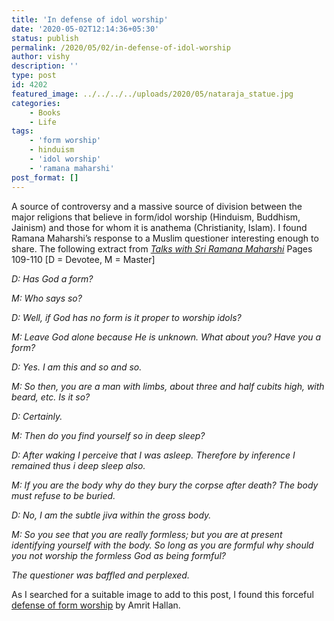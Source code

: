 ```yaml
---
title: 'In defense of idol worship'
date: '2020-05-02T12:14:36+05:30'
status: publish
permalink: /2020/05/02/in-defense-of-idol-worship
author: vishy
description: ''
type: post
id: 4202
featured_image: ../../../../uploads/2020/05/nataraja_statue.jpg
categories: 
    - Books
    - Life
tags:
    - 'form worship'
    - hinduism
    - 'idol worship'
    - 'ramana maharshi'
post_format: []
---
```

A source of controversy and a massive source of division between the major religions that believe in form/idol worship (Hinduism, Buddhism, Jainism) and those for whom it is anathema (Christianity, Islam). I found Ramana Maharshi’s response to a Muslim questioner interesting enough to share. The following extract from *[Talks with Sri Ramana Maharshi](https://www.amazon.in/Talks-Sri-Ramana-Maharshi-1/dp/8188018074)* Pages 109-110 \[D = Devotee, M = Master\]

*D: Has God a form?*

*M: Who says so?*

*D: Well, if God has no form is it proper to worship idols?*

*M: Leave God alone because He is unknown. What about you? Have you a form?*

*D: Yes. I am this and so and so.*

*M: So then, you are a man with limbs, about three and half cubits high, with beard, etc. Is it so?*

*D: Certainly.*

*M: Then do you find yourself so in deep sleep?*

*D: After waking I perceive that I was asleep. Therefore by inference I remained thus i deep sleep also.*

*M: If you are the body why do they bury the corpse after death? The body must refuse to be buried.*

*D: No, I am the subtle jiva within the gross body.*

*M: So you see that you are really formless; but you are at present identifying yourself with the body. So long as you are formful why should you not worship the formless God as being formful?*

*The questioner was baffled and perplexed.*

As I searched for a suitable image to add to this post, I found this forceful [defense of form worship](https://medium.com/@AmritHallan/why-i-believe-idol-worship-is-good-df19fcc7e952) by Amrit Hallan.